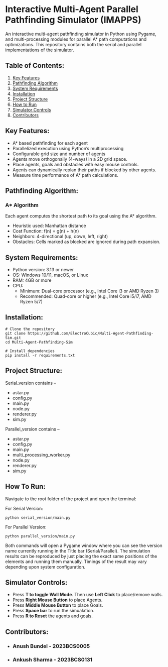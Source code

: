 # Interactive Multi-Agent Parallel Pathfinding Simulator (IMAPPS)
An interactive multi-agent pathfinding simulator in Python using Pygame, and multi-processing modules for parallel A* path computations and optimizations. This repository contains both the serial and parallel implementations of the simulator.

## Table of Contents:
1) [Key Features](#Key-Features)
2) [Pathfinding Algorithm](#Pathfinding-Algorithm)
3) [System Requirements](#System-Requirements)
4) [Installation](#Installation)
5) [Project Structure](#Project-Structure)
6) [How to Run](#How-to-Run)
7) [Simulator Controls](#Simulator-Controls)
8) [Contributors](#Contributors)

## Key Features:
- A* based pathfinding for each agent
- Parallelized execution using Python’s multiprocessing
- Configurable grid size and number of agents
- Agents move orthogonally (4-ways) in a 2D grid space.
- Place agents, goals and obstacles with easy mouse controls.
- Agents can dynamically replan their paths if blocked by other agents.
- Measure time performance of A* path calculations.

## Pathfinding Algorithm:
### A* Algorithm

Each agent computes the shortest path to its goal using the A* algorithm. <br>
- Heuristic used: Manhattan distance <br>
- Cost Function: f(n) = g(n) + h(n) <br>
- Neighbors: 4-directional (up, down, left, right) <br>
- Obstacles: Cells marked as blocked are ignored during path expansion. <br>

## System Requirements:
- Python version: 3.13 or newer
- OS: Windows 10/11, macOS, or Linux
- RAM: 4GB or more
- CPU:  
  - Minimum: Dual-core processor (e.g., Intel Core i3 or AMD Ryzen 3)  
  - Recommended: Quad-core or higher (e.g., Intel Core i5/i7, AMD Ryzen 5/7)

## Installation:
```console
# Clone the repository
git clone https://github.com/ElectroCubic/Multi-Agent-Pathfinding-Sim.git
cd Multi-Agent-Pathfinding-Sim

# Install dependencies
pip install -r requirements.txt
```

## Project Structure:
Serial_version contains –
- astar.py
- config.py
- main.py
- node.py
- renderer.py
- sim.py

Parallel_version contains –
- astar.py
- config.py
- main.py
- multi_processing_worker.py
- node.py
- renderer.py
- sim.py

## How To Run:
Navigate to the root folder of the project and open the terminal:<br>

For Serial Version:
```console
python serial_version/main.py
```
For Parallel Version:
```console
python parallel_version/main.py
```

Both commands will open a Pygame window where you can see the version name currently running in the Title bar (Serial/Parallel).
The simulation results can be reproduced by just placing the exact same positions of the elements and running them manually. Timings of the result may vary depending upon system configuration.

## Simulator Controls:
- Press **T to toggle Wall Mode**. Then use **Left Click** to place/remove walls.
- Press **Right Mouse Button** to place Agents.
- Press **Middle Mouse Button** to place Goals.
- Press **Space bar** to run the simualation.
- Press **R to Reset** the agents and goals.

## Contributors: 
- ### Anush Bundel - 2023BCS0005
- ### Ankush Sharma - 2023BCS0131
